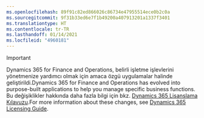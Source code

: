 ```yaml
---
ms.openlocfilehash: 89f91c82ed866026c86734e47955514ece0b2c0a
ms.sourcegitcommit: 9f31b33ed6e7f1b49200a407913201a1337f3401
ms.translationtype: HT
ms.contentlocale: tr-TR
ms.lasthandoff: 01/14/2021
ms.locfileid: "4960181"
---
```

> [!IMPORTANT]
> <span data-ttu-id="00ef2-101">Dynamics 365 for Finance and Operations, belirli işletme işlevlerini yönetmenize yardımcı olmak için amaca özgü uygulamalar halinde geliştirildi.</span><span class="sxs-lookup"><span data-stu-id="00ef2-101">Dynamics 365 for Finance and Operations has evolved into purpose-built applications to help you manage specific business functions.</span></span> <span data-ttu-id="00ef2-102">Bu değişiklikler hakkında daha fazla bilgi için bkz. [Dynamics 365 Lisanslama Kılavuzu](https://go.microsoft.com/fwlink/p/?LinkId=866544).</span><span class="sxs-lookup"><span data-stu-id="00ef2-102">For more information about these changes, see [Dynamics 365 Licensing Guide](https://go.microsoft.com/fwlink/p/?LinkId=866544).</span></span>
 

